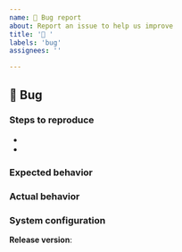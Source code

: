 ```yaml
---
name: 🐞 Bug report
about: Report an issue to help us improve
title: '🐞 '
labels: 'bug'
assignees: ''

---
```


##  🐞 Bug

### Steps to reproduce

-
-

### Expected behavior
<!-- Tell us what should happen -->

### Actual behavior
<!-- Tell us what happened instead -->

### System configuration

**Release version**: